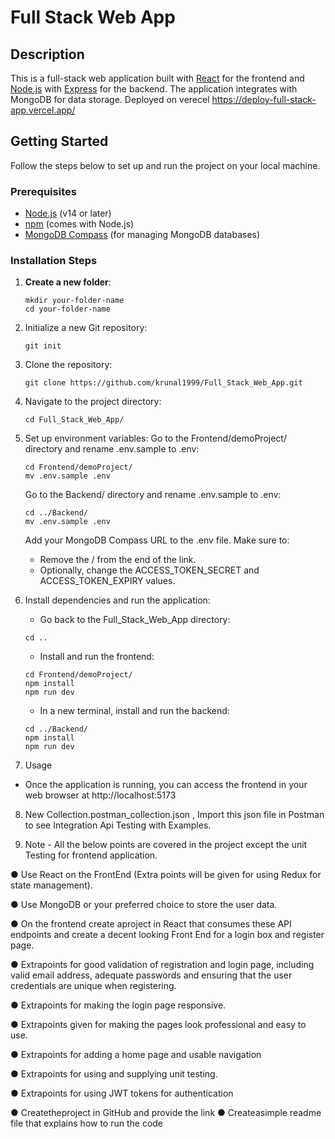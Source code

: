 # Full Stack Web App

## Description
This is a full-stack web application built with [React](https://reactjs.org/) for the frontend and [Node.js](https://nodejs.org/) with [Express](https://expressjs.com/) for the backend. The application integrates with MongoDB for data storage.
Deployed on verecel
https://deploy-full-stack-app.vercel.app/ 

## Getting Started

Follow the steps below to set up and run the project on your local machine.

### Prerequisites

- [Node.js](https://nodejs.org/en/) (v14 or later)
- [npm](https://www.npmjs.com/) (comes with Node.js)
- [MongoDB Compass](https://www.mongodb.com/try/download/compass) (for managing MongoDB databases)

### Installation Steps

1. **Create a new folder**:
   ```
   mkdir your-folder-name
   cd your-folder-name
2. Initialize a new Git repository:
   ```
   git init
3. Clone the repository:
   ```
   git clone https://github.com/krunal1999/Full_Stack_Web_App.git
4. Navigate to the project directory:
   ```
   cd Full_Stack_Web_App/
5. Set up environment variables:
   Go to the Frontend/demoProject/ directory and rename .env.sample to .env:
    ```
    cd Frontend/demoProject/
    mv .env.sample .env
    ```
    
   Go to the Backend/ directory and rename .env.sample to .env:
    ```
    cd ../Backend/
    mv .env.sample .env
    ```
   Add your MongoDB Compass URL to the .env file.
   Make sure to:
   - Remove the / from the end of the link.
   - Optionally, change the ACCESS_TOKEN_SECRET and ACCESS_TOKEN_EXPIRY values.
     
6. Install dependencies and run the application:
    - Go back to the Full_Stack_Web_App directory:
    ```
    cd ..
    ```
    
    - Install and run the frontend:
    ```
    cd Frontend/demoProject/
    npm install
    npm run dev
    ```
    
    - In a new terminal, install and run the backend:
    ```
    cd ../Backend/
    npm install
    npm run dev
    ```
7. Usage
- Once the application is running, you can access the frontend in your web browser at http://localhost:5173

8. New Collection.postman_collection.json , Import this json file in Postman to see Integration Api Testing with Examples.


9. Note - All the below points are covered in the project except the unit Testing for frontend application.

● Use React on the FrontEnd (Extra points will be given for using Redux for state management).

● Use MongoDB or your preferred choice to store the user data.

● On the frontend create aproject in React that consumes these API endpoints and create a decent looking Front End for a login box and register page.

● Extrapoints for good validation of registration and login page, including valid email address, adequate passwords and ensuring that the user credentials are unique when registering.

● Extrapoints for making the login page responsive.

● Extrapoints given for making the pages look professional and easy to use.

● Extrapoints for adding a home page and usable navigation

● Extrapoints for using and supplying unit testing.  

● Extrapoints for using JWT tokens for authentication

● Createtheproject in GitHub and provide the link
● Createasimple readme file that explains how to run the code
